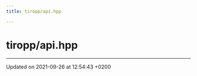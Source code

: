 ```yaml
---
title: tiropp/api.hpp

---
```


# tiropp/api.hpp








-------------------------------

Updated on 2021-09-26 at 12:54:43 +0200
